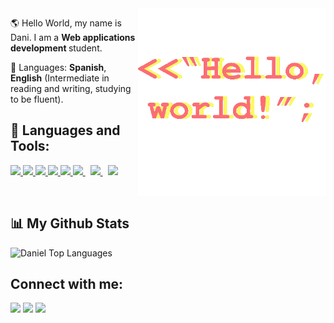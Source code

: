 

<img src="principal.gif" min-width="300px" max-width="300px" width="300px" align="right" alt="Computador">
 
<p align="left"> 
  🌎 Hello World, my name is Dani. I am a <strong>Web applications development </strong>student.
</p>
 
 
 <p align="left"> 
  💬 Languages: <strong>Spanish</strong>, <strong>English</strong> (Intermediate in reading and writing, studying to be fluent).
</p>


## 🚀 Languages and Tools:

<p align="left"> 
    <a href="https://www.java.com" target="_blank"> <img src="https://img.icons8.com/color/48/000000/java-coffee-cup-logo.png"/> </a>
    <a href="https://www.php.net" target="_blank"> <img src="https://img.icons8.com/color/48/000000/php.png"/> </a>
    <a href="https://developer.mozilla.org/en-US/docs/Web/JavaScript" target="_blank"> <img src="https://img.icons8.com/color/48/000000/javascript.png"/> </a> 
    <a href="https://www.w3.org/html/" target="_blank"> <img src="https://img.icons8.com/color/48/000000/html-5.png"/> </a> 
    <a href="https://www.w3schools.com/css/" target="_blank"> <img src="https://img.icons8.com/color/48/000000/css3.png"/> </a> 
    <a style="padding-right:8px;" href="https://nodejs.org" target="_blank"> <img src="https://img.icons8.com/color/48/000000/nodejs.png"/> </a> 
    <a style="padding-right:8px;" href="https://www.mysql.com/" target="_blank"> <img src="https://img.icons8.com/fluent/50/000000/mysql-logo.png"/> </a>
    <a href="https://git-scm.com/" target="_blank"> <img src="https://img.icons8.com/color/48/000000/git.png"/> </a> 
</p>

<br/>

## 📊 My Github Stats

  <img alt="Daniel Top Languages" src="https://github-readme-stats.vercel.app/api/top-langs/?username=Admunzi&langs_count=8&count_private=true&layout=compact&theme=radical&hide_border=false&bg_color=0D1117" /></a>
  <br/>

## Connect with me:
<p align="left">

<a href = "https://www.linkedin.com/in/daniel-ayala-cantador-395669185/"><img src="https://img.icons8.com/fluent/48/000000/linkedin.png"/></a>
<a href = "https://twitter.com/Admunzi"><img src="https://img.icons8.com/fluent/48/000000/twitter.png"/></a>
<a href = "mailto: daniayalainformatica@gmail.com"><img src="https://img.icons8.com/fluent/48/000000/gmail.png"/></a>

</p>